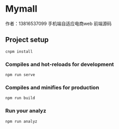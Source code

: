 # Mymall
作者：13816537099 手机端自适应电商web 前端源码

## Project setup
```
cnpm install
```

### Compiles and hot-reloads for development
```
npm run serve
```

### Compiles and minifies for production
```
npm run build
```

### Run your analyz
```
npm run analyz
```